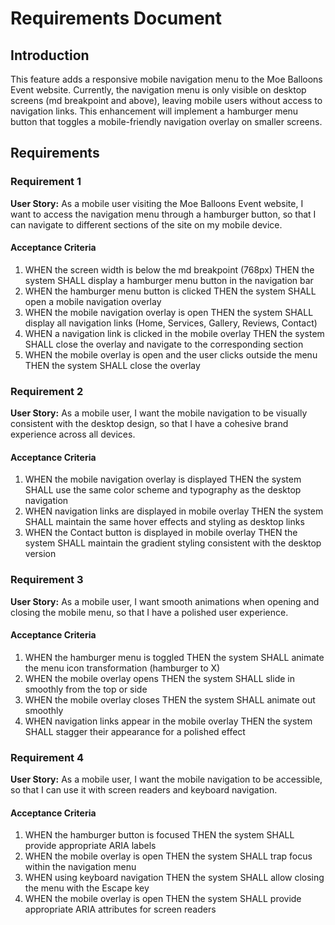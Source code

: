 # Requirements Document

## Introduction

This feature adds a responsive mobile navigation menu to the Moe Balloons Event website. Currently, the navigation menu is only visible on desktop screens (md breakpoint and above), leaving mobile users without access to navigation links. This enhancement will implement a hamburger menu button that toggles a mobile-friendly navigation overlay on smaller screens.

## Requirements

### Requirement 1

**User Story:** As a mobile user visiting the Moe Balloons Event website, I want to access the navigation menu through a hamburger button, so that I can navigate to different sections of the site on my mobile device.

#### Acceptance Criteria

1. WHEN the screen width is below the md breakpoint (768px) THEN the system SHALL display a hamburger menu button in the navigation bar
2. WHEN the hamburger menu button is clicked THEN the system SHALL open a mobile navigation overlay
3. WHEN the mobile navigation overlay is open THEN the system SHALL display all navigation links (Home, Services, Gallery, Reviews, Contact)
4. WHEN a navigation link is clicked in the mobile overlay THEN the system SHALL close the overlay and navigate to the corresponding section
5. WHEN the mobile overlay is open and the user clicks outside the menu THEN the system SHALL close the overlay

### Requirement 2

**User Story:** As a mobile user, I want the mobile navigation to be visually consistent with the desktop design, so that I have a cohesive brand experience across all devices.

#### Acceptance Criteria

1. WHEN the mobile navigation overlay is displayed THEN the system SHALL use the same color scheme and typography as the desktop navigation
2. WHEN navigation links are displayed in mobile overlay THEN the system SHALL maintain the same hover effects and styling as desktop links
3. WHEN the Contact button is displayed in mobile overlay THEN the system SHALL maintain the gradient styling consistent with the desktop version

### Requirement 3

**User Story:** As a mobile user, I want smooth animations when opening and closing the mobile menu, so that I have a polished user experience.

#### Acceptance Criteria

1. WHEN the hamburger menu is toggled THEN the system SHALL animate the menu icon transformation (hamburger to X)
2. WHEN the mobile overlay opens THEN the system SHALL slide in smoothly from the top or side
3. WHEN the mobile overlay closes THEN the system SHALL animate out smoothly
4. WHEN navigation links appear in the mobile overlay THEN the system SHALL stagger their appearance for a polished effect

### Requirement 4

**User Story:** As a mobile user, I want the mobile navigation to be accessible, so that I can use it with screen readers and keyboard navigation.

#### Acceptance Criteria

1. WHEN the hamburger button is focused THEN the system SHALL provide appropriate ARIA labels
2. WHEN the mobile overlay is open THEN the system SHALL trap focus within the navigation menu
3. WHEN using keyboard navigation THEN the system SHALL allow closing the menu with the Escape key
4. WHEN the mobile overlay is open THEN the system SHALL provide appropriate ARIA attributes for screen readers